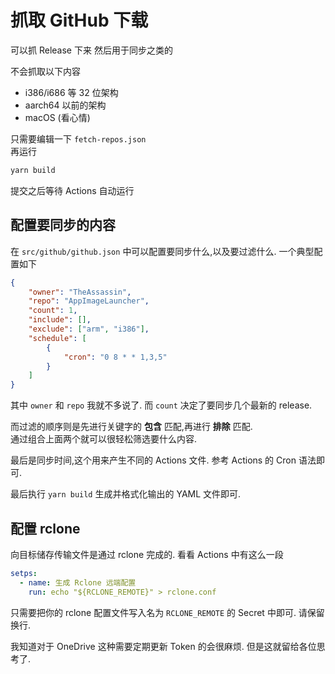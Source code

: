 # 抓取 GitHub 下载

可以抓 Release 下来 然后用于同步之类的

不会抓取以下内容

- i386/i686 等 32 位架构
- aarch64 以前的架构
- macOS (看心情)

只需要编辑一下 `fetch-repos.json`  
再运行

```bash
yarn build
```

提交之后等待 Actions 自动运行

## 配置要同步的内容

在 `src/github/github.json` 中可以配置要同步什么,以及要过滤什么. 一个典型配置如下

```json
{
	"owner": "TheAssassin",
	"repo": "AppImageLauncher",
	"count": 1,
	"include": [],
	"exclude": ["arm", "i386"],
	"schedule": [
		{
			"cron": "0 8 * * 1,3,5"
		}
	]
}
```

其中 `owner` 和 `repo` 我就不多说了. 而 `count` 决定了要同步几个最新的 release.

而过滤的顺序则是先进行关键字的 **包含** 匹配,再进行 **排除** 匹配.  
通过组合上面两个就可以很轻松筛选要什么内容.

最后是同步时间,这个用来产生不同的 Actions 文件. 参考 Actions 的 Cron 语法即可.

最后执行 `yarn build` 生成并格式化输出的 YAML 文件即可.

## 配置 rclone

向目标储存传输文件是通过 rclone 完成的. 看看 Actions 中有这么一段

```yaml
setps:
  - name: 生成 Rclone 远端配置
    run: echo "${RCLONE_REMOTE}" > rclone.conf
```

只需要把你的 rclone 配置文件写入名为 `RCLONE_REMOTE` 的 Secret 中即可. 请保留换行.

我知道对于 OneDrive 这种需要定期更新 Token 的会很麻烦. 但是这就留给各位思考了.
